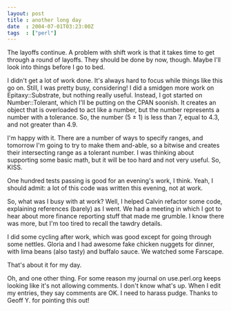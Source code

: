 ```yaml
---
layout: post
title : another long day
date  : 2004-07-01T03:23:00Z
tags  : ["perl"]
---
```

The layoffs continue.  A problem with shift work is that it takes time to get through a round of layoffs.  They should be done by now, though.  Maybe I'll look into things before I go to bed.

I didn't get a lot of work done.  It's always hard to focus while things like this go on.  Still, I was pretty busy, considering!  I did a smidgen more work on Epitaxy::Substrate, but nothing really useful.  Instead, I got started on Number::Tolerant, which I'll be putting on the CPAN soonish.  It creates an object that is overloaded to act like a number, but the number represents a number with a tolerance.  So, the number (5 ± 1) is less than 7, equal to 4.3, and not greater than 4.9.

I'm happy with it.  There are a number of ways to specify ranges, and tomorrow I'm going to try to make them and-able, so a bitwise and creates their intersecting range as a tolerant number.  I was thinking about supporting some basic math, but it will be too hard and not very useful.  So, KISS.

One hundred tests passing is good for an evening's work, I think.  Yeah, I should admit: a lot of this code was written this evening, not at work.

So, what was I busy with at work?  Well, I helped Calvin refactor some code, explaining references (barely) as I went.  We had a meeting in which I got to hear about more finance reporting stuff that made me grumble.  I know there was more, but I'm too tired to recall the tawdry details.

I did some cycling after work, which was good except for going through some nettles.  Gloria and I had awesome fake chicken nuggets for dinner, with lima beans (also tasty) and buffalo sauce.  We watched some Farscape.

That's about it for my day.

Oh, and one other thing.  For some reason my journal on use.perl.org keeps looking like it's not allowing comments.  I don't know what's up.  When I edit my entries, they say comments are OK.  I need to harass pudge.  Thanks to Geoff Y. for pointing this out!
